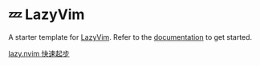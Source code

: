 # 💤 LazyVim

A starter template for [LazyVim](https://github.com/LazyVim/LazyVim).
Refer to the [documentation](https://lazyvim.github.io/installation) to get started.

[lazy.nvim 快速起步](https://cloud-atlas.readthedocs.io/zh-cn/latest/linux/desktop/nvim/lazy.nvim/lazy.nvim_startup.html)
